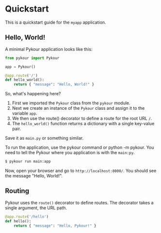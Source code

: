 # Quickstart

This is a quickstart guide for the `myapp` application.

## Hello, World!

A minimal Pykour application looks like this:

```python
from pykour import Pykour

app = Pykour()

@app.route('/')
def hello_world():
    return { "message": "Hello, World!" }
```

So, what's happening here?

1. First we imported the `Pykour` class from the `pykour` module.
2. Next we create an instance of the `Pykour` class and assign it to the variable `app`.
3. We then use the route() decorator to define a route for the root URL `/`.
4. The `hello_world()` function returns a dictionary with a single key-value pair.

Save it as `main.py` or something similar.

To run the application, use the pykour command or python -m pykour. You need to tell the Pykour where you application is with the `main:py`.

```bash
$ pykour run main:app
```

Now, open your browser and go to `http://localhost:8000/`. You should see the message "Hello, World!".

## Routing

Pykour uses the `route()` decorator to define routes. The decorator takes a single argument, the URL path.

```python
@app.route('/hello')
def hello():
    return { "message": "Hello, Pykour!" }
```



